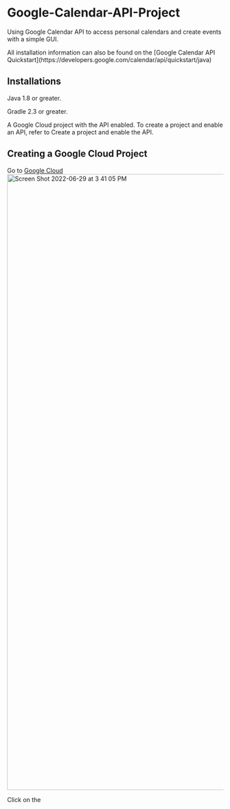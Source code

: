 # Google-Calendar-API-Project
</p>Using Google Calendar API to access personal calendars and create events with a simple GUI.<p/>

</p>All installation information can also be found on the [Google Calendar API Quickstart](https://developers.google.com/calendar/api/quickstart/java) <p/>

## Installations
</p>Java 1.8 or greater.<p/>
</p>Gradle 2.3 or greater.<p/>
</p>A Google Cloud project with the API enabled. To create a project and enable an API, refer to Create a project and enable the API.<p/>

## Creating a Google Cloud Project
Go to [Google Cloud](https://console.cloud.google.com/getting-started?authuser=1&organizationId=0)
<img width="1430" alt="Screen Shot 2022-06-29 at 3 41 05 PM" src="https://user-images.githubusercontent.com/72324875/176814383-efb7e9bc-1f01-4f25-96fa-4ab8ec5ad3cd.png">
</p>Click on the <p/>
</p><p/>
